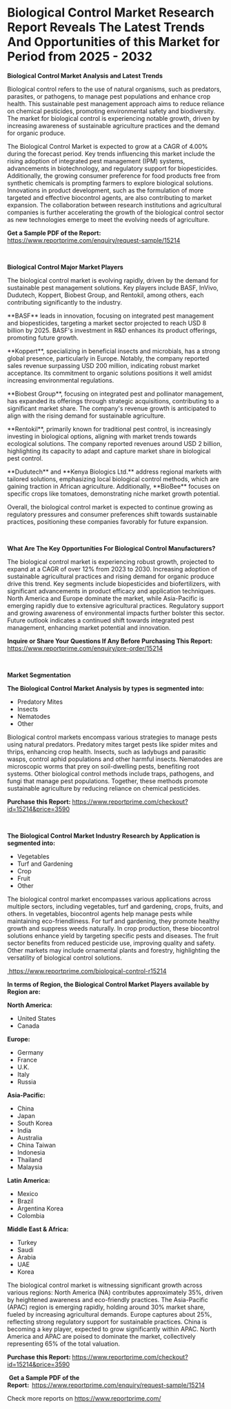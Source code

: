 <p><h1>Biological Control Market Research Report Reveals The Latest Trends And Opportunities of this Market for Period from 2025 - 2032</h1></p><p><strong>Biological Control Market Analysis and Latest Trends</strong></p>
<p><p>Biological control refers to the use of natural organisms, such as predators, parasites, or pathogens, to manage pest populations and enhance crop health. This sustainable pest management approach aims to reduce reliance on chemical pesticides, promoting environmental safety and biodiversity. The market for biological control is experiencing notable growth, driven by increasing awareness of sustainable agriculture practices and the demand for organic produce. </p><p>The Biological Control Market is expected to grow at a CAGR of 4.00% during the forecast period. Key trends influencing this market include the rising adoption of integrated pest management (IPM) systems, advancements in biotechnology, and regulatory support for biopesticides. Additionally, the growing consumer preference for food products free from synthetic chemicals is prompting farmers to explore biological solutions. Innovations in product development, such as the formulation of more targeted and effective biocontrol agents, are also contributing to market expansion. The collaboration between research institutions and agricultural companies is further accelerating the growth of the biological control sector as new technologies emerge to meet the evolving needs of agriculture.</p></p>
<p><strong>Get a Sample PDF of the Report:&nbsp;</strong> <a href="https://www.reportprime.com/enquiry/request-sample/15214?utm_campaign=2731&utm_medium=2&utm_source=Github&utm_content=ia&utm_term=20032025&utm_id=biological-control">https://www.reportprime.com/enquiry/request-sample/15214</a></p>
<p>&nbsp;</p>
<p><strong>Biological Control Major Market Players</strong></p>
<p><p>The biological control market is evolving rapidly, driven by the demand for sustainable pest management solutions. Key players include BASF, InVivo, Dudutech, Koppert, Biobest Group, and Rentokil, among others, each contributing significantly to the industry.</p><p>**BASF** leads in innovation, focusing on integrated pest management and biopesticides, targeting a market sector projected to reach USD 8 billion by 2025. BASF's investment in R&D enhances its product offerings, promoting future growth.</p><p>**Koppert**, specializing in beneficial insects and microbials, has a strong global presence, particularly in Europe. Notably, the company reported sales revenue surpassing USD 200 million, indicating robust market acceptance. Its commitment to organic solutions positions it well amidst increasing environmental regulations.</p><p>**Biobest Group**, focusing on integrated pest and pollinator management, has expanded its offerings through strategic acquisitions, contributing to a significant market share. The company's revenue growth is anticipated to align with the rising demand for sustainable agriculture.</p><p>**Rentokil**, primarily known for traditional pest control, is increasingly investing in biological options, aligning with market trends towards ecological solutions. The company reported revenues around USD 2 billion, highlighting its capacity to adapt and capture market share in biological pest control.</p><p>**Dudutech** and **Kenya Biologics Ltd.** address regional markets with tailored solutions, emphasizing local biological control methods, which are gaining traction in African agriculture. Additionally, **BioBee** focuses on specific crops like tomatoes, demonstrating niche market growth potential.</p><p>Overall, the biological control market is expected to continue growing as regulatory pressures and consumer preferences shift towards sustainable practices, positioning these companies favorably for future expansion.</p></p>
<p>&nbsp;</p>
<p><strong>What Are The Key Opportunities For Biological Control Manufacturers?</strong></p>
<p><p>The biological control market is experiencing robust growth, projected to expand at a CAGR of over 12% from 2023 to 2030. Increasing adoption of sustainable agricultural practices and rising demand for organic produce drive this trend. Key segments include biopesticides and biofertilizers, with significant advancements in product efficacy and application techniques. North America and Europe dominate the market, while Asia-Pacific is emerging rapidly due to extensive agricultural practices. Regulatory support and growing awareness of environmental impacts further bolster this sector. Future outlook indicates a continued shift towards integrated pest management, enhancing market potential and innovation.</p></p>
<p><strong>Inquire or Share Your Questions If Any Before Purchasing This Report:</strong> <a href="https://www.reportprime.com/enquiry/pre-order/15214?utm_campaign=2731&utm_medium=2&utm_source=Github&utm_content=ia&utm_term=20032025&utm_id=biological-control">https://www.reportprime.com/enquiry/pre-order/15214</a></p>
<p>&nbsp;</p>
<p><strong>Market Segmentation</strong></p>
<p><strong>The Biological Control Market Analysis by types is segmented into:</strong></p>
<p><ul><li>Predatory Mites</li><li>Insects</li><li>Nematodes</li><li>Other</li></ul></p>
<p><p>Biological control markets encompass various strategies to manage pests using natural predators. Predatory mites target pests like spider mites and thrips, enhancing crop health. Insects, such as ladybugs and parasitic wasps, control aphid populations and other harmful insects. Nematodes are microscopic worms that prey on soil-dwelling pests, benefiting root systems. Other biological control methods include traps, pathogens, and fungi that manage pest populations. Together, these methods promote sustainable agriculture by reducing reliance on chemical pesticides.</p></p>
<p><strong>Purchase this Report:&nbsp;</strong><a href="https://www.reportprime.com/checkout?id=15214&price=3590&utm_campaign=2731&utm_medium=2&utm_source=Github&utm_content=ia&utm_term=20032025&utm_id=biological-control">https://www.reportprime.com/checkout?id=15214&price=3590</a></p>
<p>&nbsp;</p>
<p><strong>The Biological Control Market Industry Research by Application is segmented into:</strong></p>
<p><ul><li>Vegetables</li><li>Turf and Gardening</li><li>Crop</li><li>Fruit</li><li>Other</li></ul></p>
<p><p>The biological control market encompasses various applications across multiple sectors, including vegetables, turf and gardening, crops, fruits, and others. In vegetables, biocontrol agents help manage pests while maintaining eco-friendliness. For turf and gardening, they promote healthy growth and suppress weeds naturally. In crop production, these biocontrol solutions enhance yield by targeting specific pests and diseases. The fruit sector benefits from reduced pesticide use, improving quality and safety. Other markets may include ornamental plants and forestry, highlighting the versatility of biological control solutions.</p></p>
<p><a href="https://www.reportprime.com/biological-control-r15214?utm_campaign=2731&utm_medium=2&utm_source=Github&utm_content=ia&utm_term=20032025&utm_id=biological-control">&nbsp;https://www.reportprime.com/biological-control-r15214</a></p>
<p><strong>In terms of Region, the Biological Control Market Players available by Region are:</strong></p>
<p>
    <p> <strong> North America: </strong>
        <ul>
            <li>United States</li>
            <li>Canada</li>
        </ul>
        </p> 
    <p> <strong> Europe: </strong>
        <ul>
            <li>Germany</li>
            <li>France</li>
            <li>U.K.</li>
            <li>Italy</li>
            <li>Russia</li>
        </ul>
        </p> 
    <p> <strong> Asia-Pacific: </strong>
        <ul>
            <li>China</li>
            <li>Japan</li>
            <li>South Korea</li>
            <li>India</li>
            <li>Australia</li>
            <li>China Taiwan</li>
            <li>Indonesia</li>
            <li>Thailand</li>
            <li>Malaysia</li>
        </ul>
        </p> 
    <p> <strong> Latin America: </strong>
        <ul>
            <li>Mexico</li>
            <li>Brazil</li>
            <li>Argentina Korea</li>
            <li>Colombia</li>
        </ul>
        </p> 
    <p> <strong> Middle East & Africa: </strong>
        <ul>
            <li>Turkey</li>
            <li>Saudi</li>
            <li>Arabia</li>
            <li>UAE</li>
            <li>Korea</li>
        </ul>
    </p>
    </p>
<p><p>The biological control market is witnessing significant growth across various regions: North America (NA) contributes approximately 35%, driven by heightened awareness and eco-friendly practices. The Asia-Pacific (APAC) region is emerging rapidly, holding around 30% market share, fueled by increasing agricultural demands. Europe captures about 25%, reflecting strong regulatory support for sustainable practices. China is becoming a key player, expected to grow significantly within APAC. North America and APAC are poised to dominate the market, collectively representing 65% of the total valuation.</p></p>
<p><strong>Purchase this Report: </strong><a href="https://www.reportprime.com/checkout?id=15214&price=3590&utm_campaign=2731&utm_medium=2&utm_source=Github&utm_content=ia&utm_term=20032025&utm_id=biological-control">https://www.reportprime.com/checkout?id=15214&price=3590</a></p>
<p>&nbsp;<strong>Get a Sample PDF of the Report:&nbsp;&nbsp;</strong><a href="https://www.reportprime.com/enquiry/request-sample/15214?utm_campaign=2731&utm_medium=2&utm_source=Github&utm_content=ia&utm_term=20032025&utm_id=biological-control">https://www.reportprime.com/enquiry/request-sample/15214</a></p>
<p><strong></strong></p>
<p>Check more reports on <a href="https://www.reportprime.com/?utm_campaign=2731&utm_medium=2&utm_source=Github&utm_content=ia&utm_term=20032025&utm_id=biological-control">https://www.reportprime.com/</a></p>